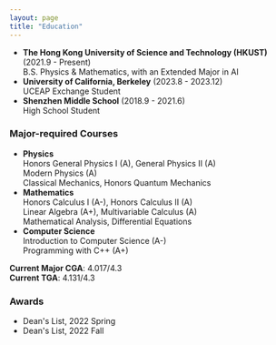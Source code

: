```yaml
---
layout: page
title: "Education"
---
```


* **The Hong Kong University of Science and Technology (HKUST)** (2021.9 - Present)  
  B.S. Physics & Mathematics, with an Extended Major in AI
* **University of California, Berkeley** (2023.8 - 2023.12)  
  UCEAP Exchange Student
* **Shenzhen Middle School** (2018.9 - 2021.6)  
  High School Student
  
### Major-required Courses
* **Physics**  
  Honors General Physics I (A), General Physics II (A)  
  Modern Physics (A)   
  Classical Mechanics, Honors Quantum Mechanics   
* **Mathematics**  
  Honors Calculus I (A-), Honors Calculus II (A)  
  Linear Algebra (A+), Multivariable Calculus (A)  
  Mathematical Analysis, Differential Equations  
* **Computer Science**  
  Introduction to Computer Science (A-)  
  Programming with C++ (A+)

**Current Major CGA**: 4.017/4.3    
**Current TGA**: 4.131/4.3

### Awards
 * Dean's List, 2022 Spring  
 * Dean's List, 2022 Fall 
